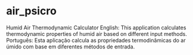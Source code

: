 # air_psicro

Humid Air Thermodynamic Calculator
English: This application calculates thermodynamic properties of humid air based on different input methods.
Português: Esta aplicação calcula as propriedades termodinâmicas do ar úmido com base em diferentes métodos de entrada.
